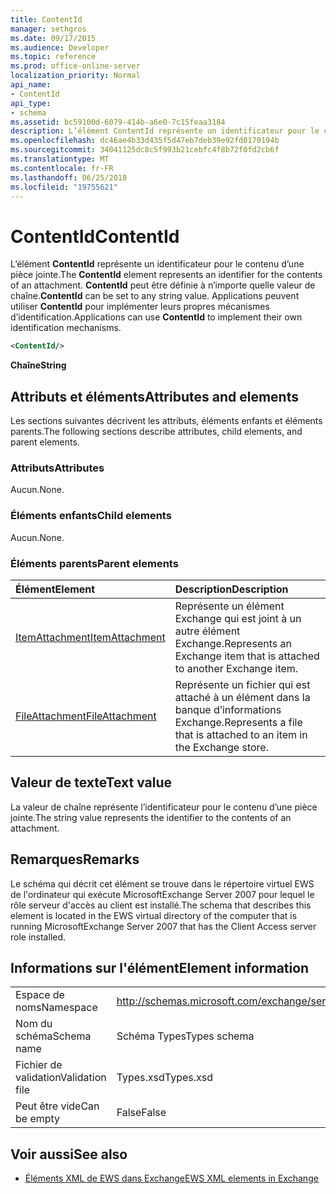 ```yaml
---
title: ContentId
manager: sethgros
ms.date: 09/17/2015
ms.audience: Developer
ms.topic: reference
ms.prod: office-online-server
localization_priority: Normal
api_name:
- ContentId
api_type:
- schema
ms.assetid: bc59100d-6079-414b-a6e0-7c15feaa3184
description: L’élément ContentId représente un identificateur pour le contenu d’une pièce jointe. ContentId peut être définie à n’importe quelle valeur de chaîne. Applications peuvent utiliser ContentId pour implémenter leurs propres mécanismes d’identification.
ms.openlocfilehash: dc46ae4b33d435f5d47eb7deb39e92fd0170194b
ms.sourcegitcommit: 34041125dc8c5f993b21cebfc4f8b72f0fd2cb6f
ms.translationtype: MT
ms.contentlocale: fr-FR
ms.lasthandoff: 06/25/2018
ms.locfileid: "19755621"
---
```

# <a name="contentid"></a><span data-ttu-id="7097d-105">ContentId</span><span class="sxs-lookup"><span data-stu-id="7097d-105">ContentId</span></span>

<span data-ttu-id="7097d-106">L’élément **ContentId** représente un identificateur pour le contenu d’une pièce jointe.</span><span class="sxs-lookup"><span data-stu-id="7097d-106">The **ContentId** element represents an identifier for the contents of an attachment.</span></span> <span data-ttu-id="7097d-107">**ContentId** peut être définie à n’importe quelle valeur de chaîne.</span><span class="sxs-lookup"><span data-stu-id="7097d-107">**ContentId** can be set to any string value.</span></span> <span data-ttu-id="7097d-108">Applications peuvent utiliser **ContentId** pour implémenter leurs propres mécanismes d’identification.</span><span class="sxs-lookup"><span data-stu-id="7097d-108">Applications can use **ContentId** to implement their own identification mechanisms.</span></span> 
  
```xml
<ContentId/>
```

 <span data-ttu-id="7097d-109">**Chaîne**</span><span class="sxs-lookup"><span data-stu-id="7097d-109">**String**</span></span>
## <a name="attributes-and-elements"></a><span data-ttu-id="7097d-110">Attributs et éléments</span><span class="sxs-lookup"><span data-stu-id="7097d-110">Attributes and elements</span></span>

<span data-ttu-id="7097d-111">Les sections suivantes décrivent les attributs, éléments enfants et éléments parents.</span><span class="sxs-lookup"><span data-stu-id="7097d-111">The following sections describe attributes, child elements, and parent elements.</span></span>
  
### <a name="attributes"></a><span data-ttu-id="7097d-112">Attributs</span><span class="sxs-lookup"><span data-stu-id="7097d-112">Attributes</span></span>

<span data-ttu-id="7097d-113">Aucun.</span><span class="sxs-lookup"><span data-stu-id="7097d-113">None.</span></span>
  
### <a name="child-elements"></a><span data-ttu-id="7097d-114">Éléments enfants</span><span class="sxs-lookup"><span data-stu-id="7097d-114">Child elements</span></span>

<span data-ttu-id="7097d-115">Aucun.</span><span class="sxs-lookup"><span data-stu-id="7097d-115">None.</span></span>
  
### <a name="parent-elements"></a><span data-ttu-id="7097d-116">Éléments parents</span><span class="sxs-lookup"><span data-stu-id="7097d-116">Parent elements</span></span>

|<span data-ttu-id="7097d-117">**Élément**</span><span class="sxs-lookup"><span data-stu-id="7097d-117">**Element**</span></span>|<span data-ttu-id="7097d-118">**Description**</span><span class="sxs-lookup"><span data-stu-id="7097d-118">**Description**</span></span>|
|:-----|:-----|
|[<span data-ttu-id="7097d-119">ItemAttachment</span><span class="sxs-lookup"><span data-stu-id="7097d-119">ItemAttachment</span></span>](itemattachment.md) <br/> |<span data-ttu-id="7097d-120">Représente un élément Exchange qui est joint à un autre élément Exchange.</span><span class="sxs-lookup"><span data-stu-id="7097d-120">Represents an Exchange item that is attached to another Exchange item.</span></span>  <br/> |
|[<span data-ttu-id="7097d-121">FileAttachment</span><span class="sxs-lookup"><span data-stu-id="7097d-121">FileAttachment</span></span>](fileattachment.md) <br/> |<span data-ttu-id="7097d-122">Représente un fichier qui est attaché à un élément dans la banque d’informations Exchange.</span><span class="sxs-lookup"><span data-stu-id="7097d-122">Represents a file that is attached to an item in the Exchange store.</span></span>  <br/> |
   
## <a name="text-value"></a><span data-ttu-id="7097d-123">Valeur de texte</span><span class="sxs-lookup"><span data-stu-id="7097d-123">Text value</span></span>

<span data-ttu-id="7097d-124">La valeur de chaîne représente l’identificateur pour le contenu d’une pièce jointe.</span><span class="sxs-lookup"><span data-stu-id="7097d-124">The string value represents the identifier to the contents of an attachment.</span></span>
  
## <a name="remarks"></a><span data-ttu-id="7097d-125">Remarques</span><span class="sxs-lookup"><span data-stu-id="7097d-125">Remarks</span></span>

<span data-ttu-id="7097d-126">Le schéma qui décrit cet élément se trouve dans le répertoire virtuel EWS de l'ordinateur qui exécute MicrosoftExchange Server 2007 pour lequel le rôle serveur d'accès au client est installé.</span><span class="sxs-lookup"><span data-stu-id="7097d-126">The schema that describes this element is located in the EWS virtual directory of the computer that is running MicrosoftExchange Server 2007 that has the Client Access server role installed.</span></span>
  
## <a name="element-information"></a><span data-ttu-id="7097d-127">Informations sur l'élément</span><span class="sxs-lookup"><span data-stu-id="7097d-127">Element information</span></span>

|||
|:-----|:-----|
|<span data-ttu-id="7097d-128">Espace de noms</span><span class="sxs-lookup"><span data-stu-id="7097d-128">Namespace</span></span>  <br/> |http://schemas.microsoft.com/exchange/services/2006/types  <br/> |
|<span data-ttu-id="7097d-129">Nom du schéma</span><span class="sxs-lookup"><span data-stu-id="7097d-129">Schema name</span></span>  <br/> |<span data-ttu-id="7097d-130">Schéma Types</span><span class="sxs-lookup"><span data-stu-id="7097d-130">Types schema</span></span>  <br/> |
|<span data-ttu-id="7097d-131">Fichier de validation</span><span class="sxs-lookup"><span data-stu-id="7097d-131">Validation file</span></span>  <br/> |<span data-ttu-id="7097d-132">Types.xsd</span><span class="sxs-lookup"><span data-stu-id="7097d-132">Types.xsd</span></span>  <br/> |
|<span data-ttu-id="7097d-133">Peut être vide</span><span class="sxs-lookup"><span data-stu-id="7097d-133">Can be empty</span></span>  <br/> |<span data-ttu-id="7097d-134">False</span><span class="sxs-lookup"><span data-stu-id="7097d-134">False</span></span>  <br/> |
   
## <a name="see-also"></a><span data-ttu-id="7097d-135">Voir aussi</span><span class="sxs-lookup"><span data-stu-id="7097d-135">See also</span></span>



- [<span data-ttu-id="7097d-136">Éléments XML de EWS dans Exchange</span><span class="sxs-lookup"><span data-stu-id="7097d-136">EWS XML elements in Exchange</span></span>](ews-xml-elements-in-exchange.md)

